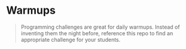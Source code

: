 # Warmups

> Programming challenges are great for daily warmups. Instead of inventing them the night before, reference this repo to find an appropriate challenge for your students.
